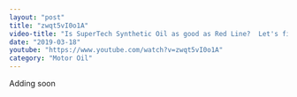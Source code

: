 ```yaml
---
layout: "post"
title: "zwqt5vI0o1A"
video-title: "Is SuperTech Synthetic Oil as good as Red Line?  Let's find out!"
date: "2019-03-18"
youtube: "https://www.youtube.com/watch?v=zwqt5vI0o1A"
category: "Motor Oil"
---
```

<div class="space-y-1"><p class="text-gray-400">Adding soon</p></div>